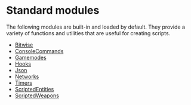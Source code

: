 # Standard modules

The following modules are built-in and loaded by default. They provide a variety
of functions and utilities that are useful for creating scripts.

- [Bitwise](../libraries/Bitwise/index.md)
- [ConsoleCommands](../libraries/ConsoleCommands/index.md)
- [Gamemodes](../libraries/Gamemodes/index.md)
- [Hooks](../libraries/Hooks/index.md)
- [Json](../libraries/Json/index.md)
- [Networks](../libraries/Networks/index.md)
- [Timers](../libraries/Timers/index.md)
- [ScriptedEntities](../libraries/ScriptedEntities/index.md)
- [ScriptedWeapons](../libraries/ScriptedWeapons/index.md)
